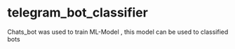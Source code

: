 # telegram_bot_classifier
Chats_bot was used to train ML-Model , this model can be used to classified bots
